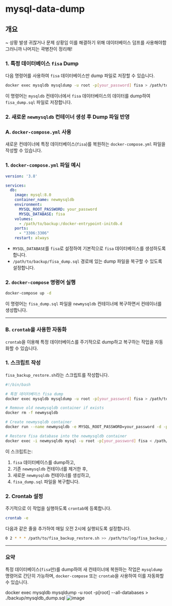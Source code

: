 # mysql-data-dump

## 개요

~ 상황 발생
귀찮거나 문제 상황임
이를 해결하기 위해 데이터베이스 덤프를 사용해야함
그러니까 나머지는 곽병찬이 정리해!

### 1. 특정 데이터베이스 `fisa` Dump

다음 명령어를 사용하여 `fisa` 데이터베이스만 dump 파일로 저장할 수 있습니다.

```bash
docker exec mysqldb mysqldump -u root -p[your_password] fisa > /path/to/backup/fisa_dump.sql
```

이 명령어는 `mysqldb` 컨테이너에서 `fisa` 데이터베이스의 데이터를 dump하여 `fisa_dump.sql` 파일로 저장합니다.

### 2. 새로운 `newmysqldb` 컨테이너 생성 후 Dump 파일 반영

### A. **`docker-compose.yml` 사용**

새로운 컨테이너에 특정 데이터베이스(`fisa`)를 복원하는 `docker-compose.yml` 파일을 작성할 수 있습니다.

### 1. `docker-compose.yml` 파일 예시

```yaml
version: '3.8'

services:
  db:
    image: mysql:8.0
    container_name: newmysqldb
    environment:
      MYSQL_ROOT_PASSWORD: your_password
      MYSQL_DATABASE: fisa
    volumes:
      - /path/to/backup:/docker-entrypoint-initdb.d
    ports:
      - "3306:3306"
    restart: always
```

- `MYSQL_DATABASE`를 `fisa`로 설정하여 기본적으로 `fisa` 데이터베이스를 생성하도록 합니다.
- `/path/to/backup/fisa_dump.sql` 경로에 있는 dump 파일을 복구할 수 있도록 설정합니다.

### 2. `docker-compose` 명령어 실행

```bash
docker-compose up -d
```

이 명령어는 `fisa_dump.sql` 파일을 `newmysqldb` 컨테이너에 복구하면서 컨테이너를 생성합니다.

---

### B. **`crontab`을 사용한 자동화**

`crontab`을 이용해 특정 데이터베이스를 주기적으로 dump하고 복구하는 작업을 자동화할 수 있습니다.

### 1. 스크립트 작성

`fisa_backup_restore.sh`라는 스크립트를 작성합니다.

```bash
#!/bin/bash

# 특정 데이터베이스 fisa dump
docker exec mysqldb mysqldump -u root -p[your_password] fisa > /path/to/backup/fisa_dump.sql

# Remove old newmysqldb container if exists
docker rm -f newmysqldb

# Create newmysqldb container
docker run --name newmysqldb -e MYSQL_ROOT_PASSWORD=your_password -d -p 3306:3306 mysql:8.0

# Restore fisa database into the newmysqldb container
docker exec -i newmysqldb mysql -u root -p[your_password] fisa < /path/to/backup/fisa_dump.sql
```

이 스크립트는:

1. `fisa` 데이터베이스를 dump하고,
2. 기존 `newmysqldb` 컨테이너를 제거한 후,
3. 새로운 `newmysqldb` 컨테이너를 생성하고,
4. `fisa_dump.sql` 파일을 복구합니다.

### 2. Crontab 설정

주기적으로 이 작업을 실행하도록 `crontab`에 등록합니다.

```bash
crontab -e
```

다음과 같은 줄을 추가하여 매일 오전 2시에 실행되도록 설정합니다.

```bash
0 2 * * * /path/to/fisa_backup_restore.sh >> /path/to/log/fisa_backup_restore.log 2>&1

```

---

### 요약

특정 데이터베이스(`fisa`만)를 dump하여 새 컨테이너에 복원하는 작업은 `mysqldump` 명령어로 간단히 가능하며, `docker-compose` 또는 `crontab`을 사용하여 이를 자동화할 수 있습니다.


docker exec mysqldb mysqldump -u root -p[root] --all-databases > ./backup/mysqldb_dump.sql
![image](https://github.com/user-attachments/assets/8c151399-5b1b-4751-9958-516792679b8b)

